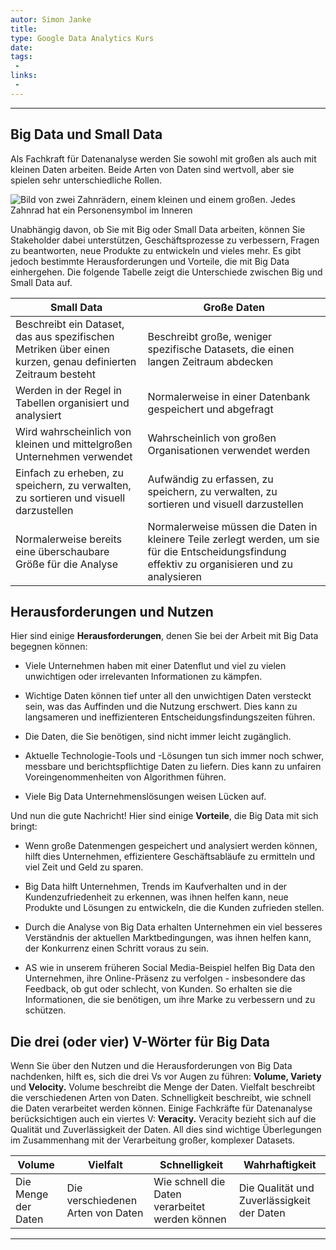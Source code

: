 ```yaml
---
autor: Simon Janke
title:
type: Google Data Analytics Kurs
date:
tags:
 -
links:
 -
---
```

---
## Big Data und Small Data

Als Fachkraft für Datenanalyse werden Sie sowohl mit großen als auch mit kleinen Daten arbeiten. Beide Arten von Daten sind wertvoll, aber sie spielen sehr unterschiedliche Rollen.

![Bild von zwei Zahnrädern, einem kleinen und einem großen. Jedes Zahnrad hat ein Personensymbol im Inneren](https://d3c33hcgiwev3.cloudfront.net/imageAssetProxy.v1/qqMx90uPSXKjMfdLjylyhA_9446c4e043cb4cc69815ba1bd2d14649_Screen-Shot-2021-03-04-at-4.18.56-PM.png?expiry=1761523200000&hmac=dqheWmnKqh-8HBHDXVJCwjO7rS98CTLNzGx9qpVvRXM)

Unabhängig davon, ob Sie mit Big oder Small Data arbeiten, können Sie Stakeholder dabei unterstützen, Geschäftsprozesse zu verbessern, Fragen zu beantworten, neue Produkte zu entwickeln und vieles mehr. Es gibt jedoch bestimmte Herausforderungen und Vorteile, die mit Big Data einhergehen. Die folgende Tabelle zeigt die Unterschiede zwischen Big und Small Data auf.

|Small Data|Große Daten|
|---|---|
|Beschreibt ein Dataset, das aus spezifischen Metriken über einen kurzen, genau definierten Zeitraum besteht|Beschreibt große, weniger spezifische Datasets, die einen langen Zeitraum abdecken|
|Werden in der Regel in Tabellen organisiert und analysiert|Normalerweise in einer Datenbank gespeichert und abgefragt|
|Wird wahrscheinlich von kleinen und mittelgroßen Unternehmen verwendet|Wahrscheinlich von großen Organisationen verwendet werden|
|Einfach zu erheben, zu speichern, zu verwalten, zu sortieren und visuell darzustellen|Aufwändig zu erfassen, zu speichern, zu verwalten, zu sortieren und visuell darzustellen|
|Normalerweise bereits eine überschaubare Größe für die Analyse|Normalerweise müssen die Daten in kleinere Teile zerlegt werden, um sie für die Entscheidungsfindung effektiv zu organisieren und zu analysieren|

## Herausforderungen und Nutzen

Hier sind einige **Herausforderungen**, denen Sie bei der Arbeit mit Big Data begegnen können:

- Viele Unternehmen haben mit einer Datenflut und viel zu vielen unwichtigen oder irrelevanten Informationen zu kämpfen.
    
- Wichtige Daten können tief unter all den unwichtigen Daten versteckt sein, was das Auffinden und die Nutzung erschwert. Dies kann zu langsameren und ineffizienteren Entscheidungsfindungszeiten führen.
    
- Die Daten, die Sie benötigen, sind nicht immer leicht zugänglich.
    
- Aktuelle Technologie-Tools und -Lösungen tun sich immer noch schwer, messbare und berichtspflichtige Daten zu liefern. Dies kann zu unfairen Voreingenommenheiten von Algorithmen führen.
    
- Viele Big Data Unternehmenslösungen weisen Lücken auf.
    

Und nun die gute Nachricht! Hier sind einige **Vorteile**, die Big Data mit sich bringt:

- Wenn große Datenmengen gespeichert und analysiert werden können, hilft dies Unternehmen, effizientere Geschäftsabläufe zu ermitteln und viel Zeit und Geld zu sparen.
    
- Big Data hilft Unternehmen, Trends im Kaufverhalten und in der Kundenzufriedenheit zu erkennen, was ihnen helfen kann, neue Produkte und Lösungen zu entwickeln, die die Kunden zufrieden stellen.
    
- Durch die Analyse von Big Data erhalten Unternehmen ein viel besseres Verständnis der aktuellen Marktbedingungen, was ihnen helfen kann, der Konkurrenz einen Schritt voraus zu sein.
    
- AS wie in unserem früheren Social Media-Beispiel helfen Big Data den Unternehmen, ihre Online-Präsenz zu verfolgen - insbesondere das Feedback, ob gut oder schlecht, von Kunden. So erhalten sie die Informationen, die sie benötigen, um ihre Marke zu verbessern und zu schützen.
    

## Die drei (oder vier) V-Wörter für Big Data

Wenn Sie über den Nutzen und die Herausforderungen von Big Data nachdenken, hilft es, sich die drei Vs vor Augen zu führen: **Volume, Variety** und **Velocity.** Volume beschreibt die Menge der Daten. Vielfalt beschreibt die verschiedenen Arten von Daten. Schnelligkeit beschreibt, wie schnell die Daten verarbeitet werden können. Einige Fachkräfte für Datenanalyse berücksichtigen auch ein viertes V: **Veracity.** Veracity bezieht sich auf die Qualität und Zuverlässigkeit der Daten. All dies sind wichtige Überlegungen im Zusammenhang mit der Verarbeitung großer, komplexer Datasets.

|Volume|Vielfalt|Schnelligkeit|Wahrhaftigkeit|
|---|---|---|---|
|Die Menge der Daten|Die verschiedenen Arten von Daten|Wie schnell die Daten verarbeitet werden können|Die Qualität und Zuverlässigkeit der Daten|

---
